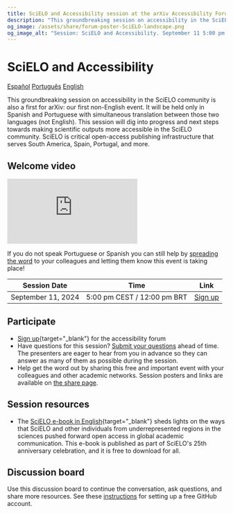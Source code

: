 ```yaml
---
title: SciELO and Accessibility session at the arXiv Accessibility Forum 2024
description: "This groundbreaking session on accessibility in the SciELO community is also a first for arXiv: our first non-English event. It will be held only in Spanish and Portuguese with simultaneous translation between those two languages (not English). If you do not speak Portuguese or Spanish you can help by spreading the word to your colleagues!"
og_image: /assets/share/forum-poster-SciELO-landscape.png
og_image_alt: "Session: SciELO and Accessibility. September 11 5:00 pm CEST / 12:00 pm BRT"
---
```

# SciELO and Accessibility

<nav class="tabs" aria-description="Choose which language to view this content in">
  <a href="forum-session-SciELO">Español</a>
  <a href="forum-session-SciELO-pt">Português</a>
  <a href="forum-session-SciELO-en" class="active">English</a>
</nav>

<div class="lead">
  <div class="content">
  <p>This groundbreaking session on accessibility in the SciELO community is also a first for arXiv: our first non-English event. It will be held only in Spanish and Portuguese with simultaneous translation between those two languages (not English). This session will dig into progress and next steps towards making scientific outputs more accessible in the SciELO community. SciELO is critical open-access publishing infrastructure that serves South America, Spain, Portugal, and more.</p>
  </div>
  <div class="videos">
    <h2>Welcome video</h2>
    <iframe src="https://www.youtube.com/embed/wjzYB1DTbe0?si=RUrkHpTHORp9sF_6" title="YouTube video player" frameborder="0" allow="accelerometer; autoplay; clipboard-write; encrypted-media; gyroscope; picture-in-picture; web-share" referrerpolicy="strict-origin-when-cross-origin" allowfullscreen></iframe>
  </div>
</div>

If you do not speak Portuguese or Spanish you can still help by [spreading the word](share) to your colleagues and letting them know this event is taking place!

| Session Date | Time | Link |
|---|---|---|
| September 11, 2024 | 5:00 pm CEST / 12:00 pm BRT | [Sign up](https://cornell.ca1.qualtrics.com/jfe/form/SV_eEZ1d27LF2fVM7Y) |

## Participate

- [Sign up](https://cornell.ca1.qualtrics.com/jfe/form/SV_eEZ1d27LF2fVM7Y){target="_blank"} for the accessibility forum
- Have questions for this session? [Submit your questions](https://cornell.ca1.qualtrics.com/jfe/form/SV_bBqisDGVGcrzQeq) ahead of time. The presenters are eager to hear from you in advance so they can answer as many of them as possible during the session.
- Help get the word out by sharing this free and important event with your colleagues and other academic networks. Session posters and links are available on [the share page](/share).

## Session resources
- The [SciELO e-book in English](https://25.scielo.org/en/we-so-loved-open-access/){target="_blank"} sheds lights on the ways that SciELO and other individuals from underrepresented regions in the sciences pushed forward open access in global academic communication. This e-book is published as part of SciELO's 25th anniversary celebration, and it is free to download for all.

## Discussion board
Use this discussion board to continue the conversation, ask questions, and share more resources. See these [instructions](discussion-board.md) for setting up a free GitHub account.
